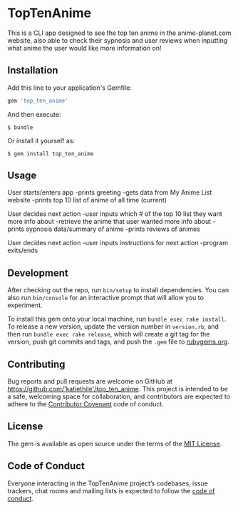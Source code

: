 # TopTenAnime

This is a CLI app designed to see the top ten anime in the anime-planet.com website, also able to check their sypnosis and user reviews when inputting what anime the user would like more information on!

## Installation

Add this line to your application's Gemfile:

```ruby
gem 'top_ten_anime'
```

And then execute:

    $ bundle

Or install it yourself as:

    $ gem install top_ten_anime

## Usage

User starts/enters app 
-prints greeting
-gets data from My Anime List website
-prints top 10 list of anime of all time (current)

User decides next action 
-user inputs which # of the top 10 list they want more info about
-retrieve the anime that user wanted more info about
-prints sypnosis data/summary of anime 
-prints reviews of animes

User decides next action 
-user inputs instructions for next action 
-program exits/ends

## Development

After checking out the repo, run `bin/setup` to install dependencies. You can also run `bin/console` for an interactive prompt that will allow you to experiment.

To install this gem onto your local machine, run `bundle exec rake install`. To release a new version, update the version number in `version.rb`, and then run `bundle exec rake release`, which will create a git tag for the version, push git commits and tags, and push the `.gem` file to [rubygems.org](https://rubygems.org).

## Contributing

Bug reports and pull requests are welcome on GitHub at https://github.com/'katiethile'/top_ten_anime. This project is intended to be a safe, welcoming space for collaboration, and contributors are expected to adhere to the [Contributor Covenant](http://contributor-covenant.org) code of conduct.

## License

The gem is available as open source under the terms of the [MIT License](https://opensource.org/licenses/MIT).

## Code of Conduct

Everyone interacting in the TopTenAnime project’s codebases, issue trackers, chat rooms and mailing lists is expected to follow the [code of conduct](https://github.com/'katiethile'/top_ten_anime/blob/master/CODE_OF_CONDUCT.md).
